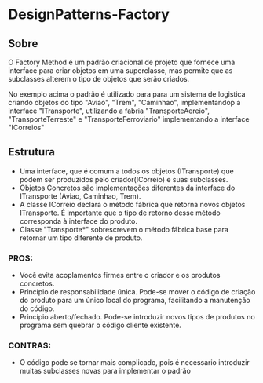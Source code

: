 # DesignPatterns-Factory

## Sobre
O Factory Method é um padrão criacional de projeto que fornece uma interface para criar objetos em uma superclasse, mas permite que as subclasses alterem o tipo de objetos que serão criados.

No exemplo acima o padrão é utilizado para para um sistema de logistica criando objetos do tipo "Aviao", "Trem", "Caminhao", implementandop a interface "ITransporte", utilizando a fabria "TransporteAereio", "TransporteTerreste" e "TransporteFerroviario" implementando a interface "ICorreios"

## Estrutura
- Uma interface, que é comum a todos os objetos (ITransporte) que podem ser produzidos pelo criador(ICorreio) e suas subclasses.
- Objetos Concretos são implementações diferentes da interface do ITransporte (Aviao, Caminhao, Trem).
- A classe ICorreio declara o método fábrica que retorna novos objetos ITransporte. É importante que o tipo de retorno desse método corresponda à interface do produto.
- Classe "Transporte*" sobrescrevem o método fábrica base para retornar um tipo diferente de produto.

### PROS:
- Você evita acoplamentos firmes entre o criador e os produtos concretos.
- Princípio de responsabilidade única. Pode-se mover o código de criação do produto para um único local do programa, facilitando a manutenção do código.
- Princípio aberto/fechado. Pode-se introduzir novos tipos de produtos no programa sem quebrar o código cliente existente.

### CONTRAS:
- O código pode se tornar mais complicado, pois é necessario introduzir muitas subclasses novas para implementar o padrão